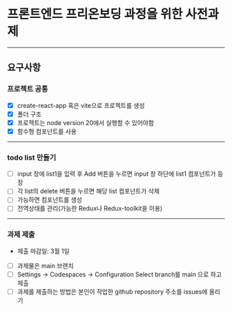 # 프론트엔드 프리온보딩 과정을 위한 사전과제

---

## 요구사항

### 프로젝트 공통

- [x] create-react-app 혹은 vite으로 프로젝트를 생성
- [x] 폴더 구조
- [x] 프로젝트는 node version 20에서 실행할 수 있어야함
- [x] 함수형 컴포넌트를 사용

---

### todo list 만들기

- [ ] input 창에 list1을 입력 후 Add 버튼을 누르면 input 창 하단에 list1 컴포넌트가 등장
- [ ] 각 list의 delete 버튼을 누르면 해당 list 컴포넌트가 삭제
- [ ] 가능하면 컴포넌트를 생성
- [ ] 전역상태를 관리(가능한 Redux나 Redux-toolkit을 이용)

---

### 과제 제출

- 제출 마감일: 3월 1일
- [ ] 과제물은 main 브랜치
- [ ] Settings -> Codespaces -> Configuration Select branch를 main 으로 하고 제출
- [ ] 과제를 제출하는 방법은 본인이 작업한 github repository 주소를 issues에 올리기
